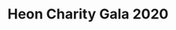 ---
type: "album"
title: "Heon Charity Gala 2020"
description: "This has been a successful Event"
collection:
  image_1: /img/CGC01885.jpg
  image_2: /img/CGC01888.jpg
  image_3: /img/CGC01907.jpg
  image_4: /img/CGC01930.jpg
  image_5: /img/CGC01930.jpg
  image_6: /img/CGC01936.jpg
  image_7: /img/CGC01939.jpg
  image_8: /img/CGC01945.jpg
  image_9: /img/CGC01946.jpg
  image_10: /img/CGC01947.jpg
  image_11: /img/CGC01962.jpg
  image_12: /img/CGC01949.jpg
  image_14: /img/CGC01950.jpg
  image_15: /img/CGC01951.jpg
  image_16: /img/CGC01952.jpg
  image_17: /img/CGC01957.jpg
  image_18: /img/CGC01958.jpg
  image_19: /img/CGC01959.jpg
  image_20: /img/CGC01960.jpg

---